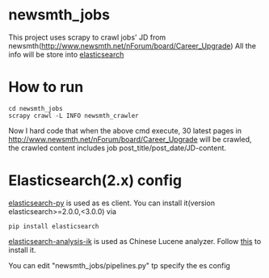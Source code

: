 # newsmth_jobs
This project uses scrapy to crawl jobs' JD from newsmth(http://www.newsmth.net/nForum/board/Career_Upgrade) 
All the info will be store into [elasticsearch](https://www.elastic.co/products/elasticsearch)

# How to run 
```
cd newsmth_jobs
scrapy crawl -L INFO newsmth_crawler
```
Now I hard code that when the above cmd execute, 30 latest pages in http://www.newsmth.net/nForum/board/Career_Upgrade will be crawled, the crawled content includes job post_title/post_date/JD-content.

# Elasticsearch(2.x) config

[elasticsearch-py](http://elasticsearch-py.readthedocs.io/en/master/index.html) is used as es client. You can install it(version elasticsearch>=2.0.0,<3.0.0) via
```
pip install elasticsearch
```

[elasticsearch-analysis-ik](https://github.com/medcl/elasticsearch-analysis-ik) is used as Chinese Lucene analyzer. Follow [this](https://github.com/medcl/elasticsearch-analysis-ik#install) to install it.

You can edit "newsmth_jobs/pipelines.py" tp specify the es config
